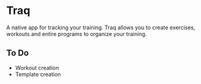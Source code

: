 # Traq
A native app for tracking your training. Traq allows you to create exercises, workouts and entire programs to organize your training.

## To Do
- Workout creation
- Template creation